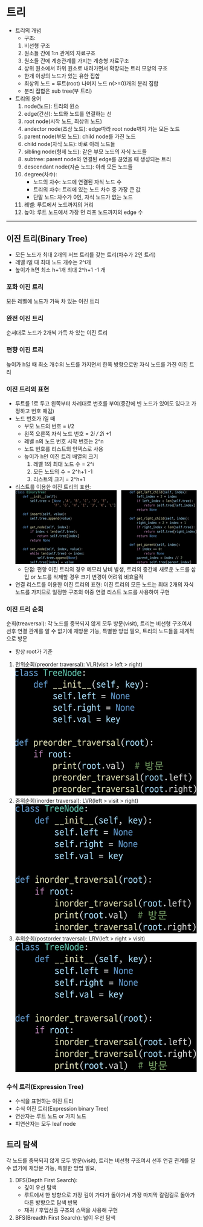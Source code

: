 # 트리
- 트리의 개념
    - 구조:
    1. 비선형 구조
    2. 원소들 간에 1:n 관계의 자료구조
    3. 원소들 간에 계층관계를 가지는 계층형 자료구조
    4. 상위 원소에서 하위 원소로 내려가면서 확장되는 트리 모양의 구조
    - 한개 이상의 노드가 있는 유한 집합
    - 최상위 노드 = 루트(root) 나머지 노드 n(>=0)개의 분리 집합
    - 분리 집합은 sub tree(부 트리)
- 트리의 용어
    1. node(노드): 트리의 원소
    2. edge(간선): 노드와 노드를 연결하는 선
    3. root node(시작 노드, 최상위 노드)
    4. andector node(조상 노드): edge따라 root node까지 가는 모든 노드
    5. parent node(부모 노드): child node를 가진 노드
    6. child node(자식 노드): 바로 아래 노드들
    7. sibling node(형제 노드): 같은 부모 노드의 자식 노드들
    8. subtree: parent node와 연결된 edge를 끊었을 때 생성되는 트리
    9. descendant node(자손 노드): 아래 모든 노드들
    10. degree(차수):
        - 노드의 차수: 노드에 연결된 자식 노드 수
        - 트리의 차수: 트리에 있는 노드 차수 중 가장 큰 값
        - 단말 노드: 차수가 0인, 자식 노드가 없는 노드
    11. 레벨: 루트에서 노드까지의 거리
    12. 높이: 루트 노드에서 가장 먼 리프 노드까지의 edge 수
---
## 이진 트리(Binary Tree)
- 모든 노드가 최대 2개의 서브 트리를 갖는 트리(차수가 2인 트리)
- 레벨 i일 때 최대 노드 개수는 2^i개
- 높이가 h면 최소 h+1개 최대 2^h+1 -1 개

### 포화 이진 트리
모든 레벨에 노드가 가득 차 있는 이진 트리
### 완전 이진 트리
순서대로 노드가 2개씩 가득 차 있는 이진 트리
### 편향 이진 트리
높이가 h일 때 최소 개수의 노드를 가지면서 한쪽 방향으로만 자식 노드를 가진 이진 트리
### 이진 트리의 표현
- 루트를 1로 두고 왼쪽부터 차례대로 번호를 부여(중간에 빈 노드가 있어도 있다고 가정하고 번호 매김)
- 노드 번호가 i일 때
    - 부모 노드의 번호 = i/2
    - 왼쪽 오른쪽 자식 노드 번호 = 2*i / 2*i +1
    - 레벨 n의 노드 번호 시작 번호는 2^n
    - 노드 번호를 리스트의 인덱스로 사용
    - 높이가 h인 이진 트리 배열의 크기
        1. 레벨 1의 최대 노드 수 = 2^i
        2. 모든 노드의 수 = 2^h+1 -1
        3. 리스트의 크기 = 2^h+1
- 리스트를 이용한 이진 트리의 표현: ![1](../image/binary_tree.jpg)
    - 단점: 편향 이진 트리의 경우 메모리 낭비 발생, 트리의 중간에 새로운 노드를 삽입 or 노드를 삭제할 경우 크기 변경이 어려워 비효율적
- 연결 리스트를 이용한 이진 트리의 표현: 이진 트리의 모든 노드는 최대 2개의 자식 노드를 가지므로 일정한 구조의 이중 연결 리스트 노드를 사용하여 구현
### 이진 트리 순회
순회(treaversal): 각 노드를 중복되지 않게 모두 방문(visit), 트리는 비선형 구조여서 선후 연결 관계를 알 수 없기에 재방문 가능, 특별한 방법 필요, 트리의 노드들을 체계적으로 방문
- 항상 root가 기준
1. 전위순회(preorder traversal): VLR(visit > left > right)  ![1](../image/전위순회.jpg)
2. 중위순회(inorder traversal): LVR(left > visit > right)  ![1](../image/중위순회.jpg)
3. 후위순회(postorder traversal): LRV(left > right > visit)  ![1](../image/후위순회.jpg)
### 수식 트리(Expression Tree)
- 수식을 표현하는 이진 트리
- 수식 이진 트리(Expression binary Tree)
- 연산자는 루트 노드 or 가지 노드
- 피연산자는 모두 leaf node
## 트리 탐색
각 노드를 중복되지 않게 모두 방문(visit), 트리는 비선형 구조여서 선후 연결 관계를 알 수 없기에 재방문 가능, 특별한 방법 필요, 
1. DFS(Depth First Search):
    - 깊이 우선 탐색
    - 루트에서 한 방향으로 가장 깊이 가다가 돌아가서 가장 마지막 갈림길로 돌아가 다른 방향으로 탐색 반복
    - 재귀 / 후입선출 구조의 스택을 사용해 구현
2. BFS(Breadth First Search): 넓이 우선 탐색